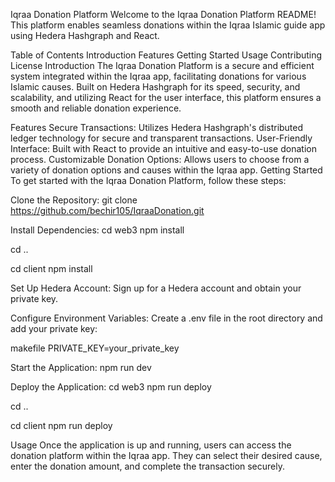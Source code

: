 Iqraa Donation Platform
Welcome to the Iqraa Donation Platform README! This platform enables seamless donations within the Iqraa Islamic guide app using Hedera Hashgraph and React.

Table of Contents
Introduction
Features
Getting Started
Usage
Contributing
License
Introduction
The Iqraa Donation Platform is a secure and efficient system integrated within the Iqraa app, facilitating donations for various Islamic causes. Built on Hedera Hashgraph for its speed, security, and scalability, and utilizing React for the user interface, this platform ensures a smooth and reliable donation experience.

Features
Secure Transactions: Utilizes Hedera Hashgraph's distributed ledger technology for secure and transparent transactions.
User-Friendly Interface: Built with React to provide an intuitive and easy-to-use donation process.
Customizable Donation Options: Allows users to choose from a variety of donation options and causes within the Iqraa app.
Getting Started
To get started with the Iqraa Donation Platform, follow these steps:

Clone the Repository:
git clone https://github.com/bechir105/IqraaDonation.git

Install Dependencies:
cd web3
npm install

cd ..

cd client
npm install

Set Up Hedera Account:
Sign up for a Hedera account and obtain your private key.

Configure Environment Variables:
Create a .env file in the root directory and add your private key:

makefile
PRIVATE_KEY=your_private_key

Start the Application:
npm run dev

Deploy the Application:
cd web3
npm run deploy

cd ..

cd client
npm run deploy

Usage
Once the application is up and running, users can access the donation platform within the Iqraa app. They can select their desired cause, enter the donation amount, and complete the transaction securely.
